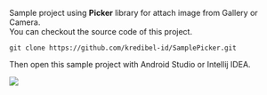 Sample project using **Picker** library for attach image from Gallery or Camera.
<br/>
You can checkout the source code of this project.
```
git clone https://github.com/kredibel-id/SamplePicker.git
```
Then open this sample project with Android Studio or Intellij IDEA.

<a target="_blank" href="[https://github.com/kredibel-id/SamplePicker](https://github.com/kredibel-id/Picker)"><img src="https://img.shields.io/badge/Picker-%23121011.svg?style=for-the-badge&logo=github&logoColor=white"/></a>

